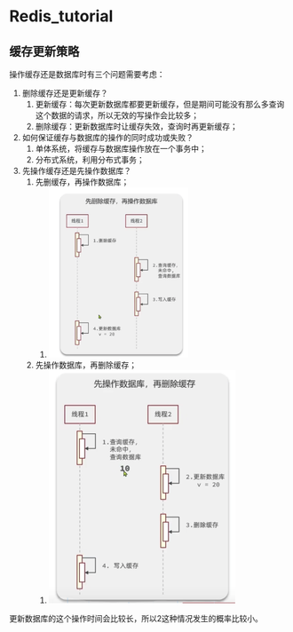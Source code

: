 # Redis_tutorial



## 缓存更新策略

操作缓存还是数据库时有三个问题需要考虑：

1. 删除缓存还是更新缓存？
   1. 更新缓存：每次更新数据库都要更新缓存，但是期间可能没有那么多查询这个数据的请求，所以无效的写操作会比较多；
   2. 删除缓存：更新数据库时让缓存失效，查询时再更新缓存；
2. 如何保证缓存与数据库的操作的同时成功或失败？
   1. 单体系统，将缓存与数据库操作放在一个事务中；
   2. 分布式系统，利用分布式事务；
3. 先操作缓存还是先操作数据库？
   1. 先删缓存，再操作数据库；
      1. <img src="./images/先删除缓存再操作数据库.png" alt="先删除缓存再操作数据库" style="zoom:30%;" />
   2. 先操作数据库，再删除缓存；
      1. <img src="./images/先操作数据库再删除缓存.png" alt="先操作数据库再删除缓存" style="zoom:50%;" />



更新数据库的这个操作时间会比较长，所以2这种情况发生的概率比较小。